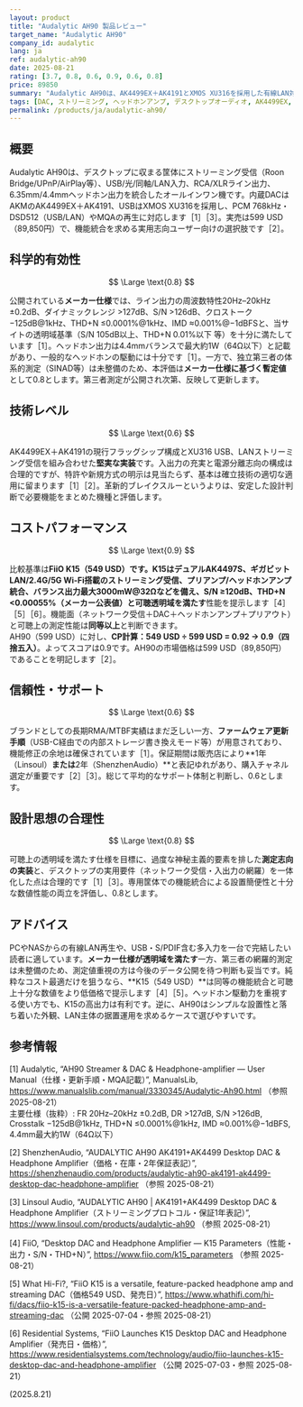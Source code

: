 ```yaml
---
layout: product
title: "Audalytic AH90 製品レビュー"
target_name: "Audalytic AH90"
company_id: audalytic
lang: ja
ref: audalytic-ah90
date: 2025-08-21
rating: [3.7, 0.8, 0.6, 0.9, 0.6, 0.8]
price: 89850
summary: "Audalytic AH90は、AK4499EX＋AK4191とXMOS XU316を採用した有線LAN対応のストリーミングDAC/プリアンプ/ヘッドホンアンプ一体機です。公開仕様はS/N 126dB超、THD+N 0.0001%以下など透明域を満たしつつ、599 USD（89,850円）の価格帯で実用機能を統合しています。独立第三者の包括的測定は限定的なため、数値はメーカー仕様を明記して参照します。同等機能を持つFiiO K15（549 USD）の存在により、CPは0.9となります。"
tags: [DAC, ストリーミング, ヘッドホンアンプ, デスクトップオーディオ, AK4499EX, XMOS, ネットワークオーディオ]
permalink: /products/ja/audalytic-ah90/
---
```


## 概要

Audalytic AH90は、デスクトップに収まる筐体にストリーミング受信（Roon Bridge/UPnP/AirPlay等）、USB/光/同軸/LAN入力、RCA/XLRライン出力、6.35mm/4.4mmヘッドホン出力を統合したオールインワン機です。内蔵DACはAKMのAK4499EX＋AK4191、USBはXMOS XU316を採用し、PCM 768kHz・DSD512（USB/LAN）やMQAの再生に対応します［1］［3］。実売は599 USD（89,850円）で、機能統合を求める実用志向ユーザー向けの選択肢です［2］。

## 科学的有効性

$$ \Large \text{0.8} $$

公開されている**メーカー仕様**では、ライン出力の周波数特性20Hz–20kHz ±0.2dB、ダイナミックレンジ >127dB、S/N >126dB、クロストーク −125dB@1kHz、THD+N ≤0.0001%@1kHz、IMD ≈0.001%@−1dBFSと、当サイトの透明域基準（S/N 105dB以上、THD+N 0.01%以下 等）を十分に満たしています［1］。ヘッドホン出力は4.4mmバランスで最大約1W（64Ω以下）と記載があり、一般的なヘッドホンの駆動には十分です［1］。一方で、独立第三者の体系的測定（SINAD等）は未整備のため、本評価は**メーカー仕様に基づく暫定値**として0.8とします。第三者測定が公開され次第、反映して更新します。

## 技術レベル

$$ \Large \text{0.6} $$

AK4499EX＋AK4191の現行フラッグシップ構成とXU316 USB、LANストリーミング受信を組み合わせた**堅実な実装**です。入出力の充実と電源分離志向の構成は合理的ですが、特許や新規方式の明示は見当たらず、基本は確立技術の適切な適用に留まります［1］［2］。革新的ブレイクスルーというよりは、安定した設計判断で必要機能をまとめた機種と評価します。

## コストパフォーマンス

$$ \Large \text{0.9} $$

比較基準は**FiiO K15（549 USD）**です。K15はデュアルAK4497S、ギガビットLAN/2.4G/5G Wi-Fi搭載のストリーミング受信、プリアンプ/ヘッドホンアンプ統合、バランス出力最大3000mW@32Ωなどを備え、S/N ≥120dB、THD+N <0.00055%（メーカー公表値）と**可聴透明域を満たす**性能を提示します［4］［5］［6］。機能面（ネットワーク受信＋DAC＋ヘッドホンアンプ＋プリアウト）と可聴上の測定性能は**同等以上**と判断できます。  
AH90（599 USD）に対し、**CP計算：549 USD ÷ 599 USD = 0.92 → 0.9（四捨五入）**。よってスコアは0.9です。AH90の市場価格は599 USD（89,850円）であることを明記します［2］。

## 信頼性・サポート

$$ \Large \text{0.6} $$

ブランドとしての長期RMA/MTBF実績はまだ乏しい一方、**ファームウェア更新手順**（USB-C経由での内部ストレージ書き換えモード等）が用意されており、機能修正の余地は確保されています［1］。保証期間は販売店により**1年（Linsoul）**または**2年（ShenzhenAudio）**と表記ゆれがあり、購入チャネル選定が重要です［2］［3］。総じて平均的なサポート体制と判断し、0.6とします。

## 設計思想の合理性

$$ \Large \text{0.8} $$

可聴上の透明域を満たす仕様を目標に、過度な神秘主義的要素を排した**測定志向の実装**と、デスクトップの実用要件（ネットワーク受信・入出力の網羅）を一体化した点は合理的です［1］［3］。専用筐体での機能統合による設置簡便性と十分な数値性能の両立を評価し、0.8とします。

## アドバイス

PCやNASからの有線LAN再生や、USB・S/PDIF含む多入力を一台で完結したい読者に適しています。**メーカー仕様が透明域を満たす**一方、第三者の網羅的測定は未整備のため、測定値重視の方は今後のデータ公開を待つ判断も妥当です。純粋なコスト最適だけを狙うなら、**K15（549 USD）**は同等の機能統合と可聴上十分な数値をより低価格で提示します［4］［5］。ヘッドホン駆動力を重視する使い方でも、K15の高出力は有利です。逆に、AH90はシンプルな設置性と落ち着いた外観、LAN主体の据置運用を求めるケースで選びやすいです。

## 参考情報

[1] Audalytic, “AH90 Streamer & DAC & Headphone-amplifier — User Manual（仕様・更新手順・MQA記載）”, ManualsLib, https://www.manualslib.com/manual/3330345/Audalytic-Ah90.html （参照 2025-08-21）  
主要仕様（抜粋）: FR 20Hz–20kHz ±0.2dB, DR >127dB, S/N >126dB, Crosstalk −125dB@1kHz, THD+N ≤0.0001%@1kHz, IMD ≈0.001%@−1dBFS, 4.4mm最大約1W（64Ω以下）

[2] ShenzhenAudio, “AUDALYTIC AH90 AK4191+AK4499 Desktop DAC & Headphone Amplifier（価格・在庫・2年保証表記）”, https://shenzhenaudio.com/products/audalytic-ah90-ak4191-ak4499-desktop-dac-headphone-amplifier （参照 2025-08-21）

[3] Linsoul Audio, “AUDALYTIC AH90 | AK4191+AK4499 Desktop DAC & Headphone Amplifier（ストリーミングプロトコル・保証1年表記）”, https://www.linsoul.com/products/audalytic-ah90 （参照 2025-08-21）

[4] FiiO, “Desktop DAC and Headphone Amplifier — K15 Parameters（性能・出力・S/N・THD+N）”, https://www.fiio.com/k15_parameters （参照 2025-08-21）

[5] What Hi-Fi?, “FiiO K15 is a versatile, feature-packed headphone amp and streaming DAC（価格549 USD、発売日）”, https://www.whathifi.com/hi-fi/dacs/fiio-k15-is-a-versatile-feature-packed-headphone-amp-and-streaming-dac （公開 2025-07-04・参照 2025-08-21）

[6] Residential Systems, “FiiO Launches K15 Desktop DAC and Headphone Amplifier（発売日・価格）”, https://www.residentialsystems.com/technology/audio/fiio-launches-k15-desktop-dac-and-headphone-amplifier （公開 2025-07-03・参照 2025-08-21）

(2025.8.21)

